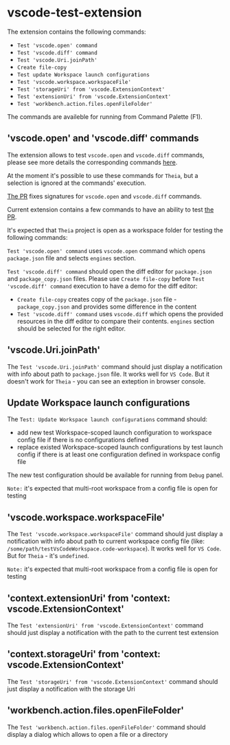 # vscode-test-extension 

The extension contains the following commands: 
- `Test 'vscode.open' command`
- `Test 'vscode.diff' command`
- `Test 'vscode.Uri.joinPath'`
- `Create file-copy`
- `Test update Workspace launch configurations`
- `Test 'vscode.workspace.workspaceFile'`
- `Test 'storageUri' from 'vscode.ExtensionContext'`
- `Test 'extensionUri' from 'vscode.ExtensionContext'`
- `Test 'workbench.action.files.openFileFolder'`

The commands are availeble for running from Command Palette (F1).

## 'vscode.open' and 'vscode.diff' commands
The extension allows to test `vscode.open` and `vscode.diff` commands, please see more details the corresponding commands [here](https://code.visualstudio.com/api/references/commands#commands).

At the moment it's possible to use these commands for `Theia`, but a selection is ignored at the commands' execution.

[The PR](https://github.com/eclipse-theia/theia/pull/8334) fixes signatures for `vscode.open` and `vscode.diff` commands.

Current extension contains a few commands to have an ability to test [the PR](https://github.com/eclipse-theia/theia/pull/8334).

It's expected that `Theia` project is open as a workspace folder for testing the following commands:

`Test 'vscode.open' command` uses `vscode.open` command which opens `package.json` file and selects `engines` section.

`Test 'vscode.diff' command` should open the diff editor for `package.json` and `package_copy.json` files.
Please use `Create file-copy` before `Test 'vscode.diff' command` execution to have a demo for the diff editor:
- `Create file-copy` creates copy of the `package.json` file - `package_copy.json` and provides some difference in the content
- `Test 'vscode.diff' command` uses `vscode.diff` which opens the provided resources in the diff editor to compare their contents. `engines` section should be selected for the right editor.

## 'vscode.Uri.joinPath'
The `Test 'vscode.Uri.joinPath'` command should just display a notification with info about path to `package.json` file. It works well for `VS Code`. But it doesn't work for `Theia` - you can see an exteption in browser console.

## Update Workspace launch configurations
The `Test: Update Workspace launch configurations` command should: 
- add new test Workspace-scoped launch configuration to workspace config file if there is no configurations defined
- replace existed Workspace-scoped launch configurations by test launch config if there is at least one configuration defined in workspace config file

The new test configuration should be available for running from `Debug` panel.

`Note:` it's expected that multi-root workspace from a config file is open for testing

## 'vscode.workspace.workspaceFile'
The `Test 'vscode.workspace.workspaceFile'` command should just display a notification with info about path to current workspace config file (like: `/some/path/testVsCodeWorkspace.code-workspace`). It works well for `VS Code`. But for `Theia` - it's `undefined`.

`Note:` it's expected that multi-root workspace from a config file is open for testing

## 'context.extensionUri' from 'context: vscode.ExtensionContext'
The `Test 'extensionUri' from 'vscode.ExtensionContext'` command should just display a notification with the path to the current test extension

## 'context.storageUri' from 'context: vscode.ExtensionContext'
The `Test 'storageUri' from 'vscode.ExtensionContext'` command should just display a notification with the storage Uri

## 'workbench.action.files.openFileFolder'
The `Test 'workbench.action.files.openFileFolder'` command should display a dialog which allows to open a file or a directory 